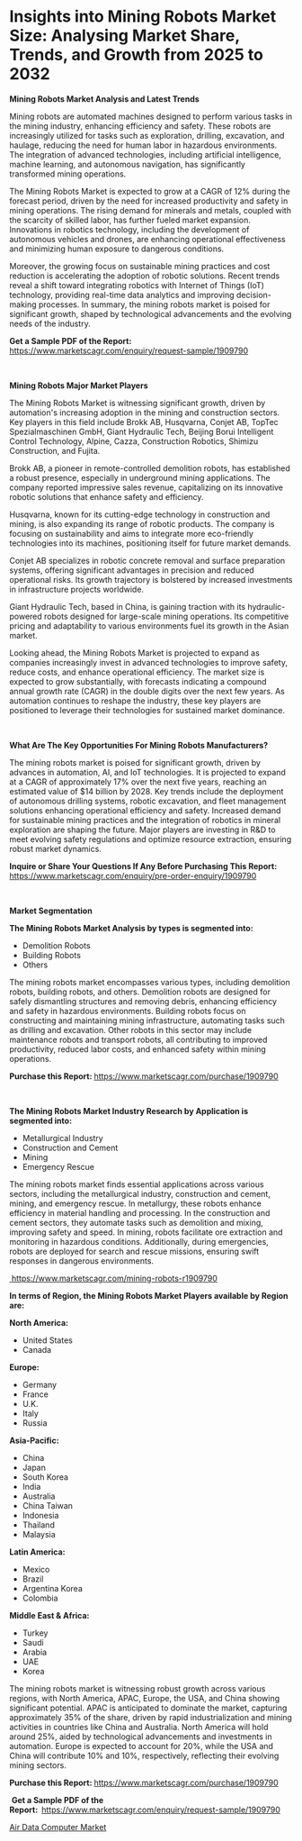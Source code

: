 <p><h1>Insights into Mining Robots Market Size: Analysing Market Share, Trends, and Growth from 2025 to 2032</h1></p><p><strong>Mining Robots Market Analysis and Latest Trends</strong></p>
<p><p>Mining robots are automated machines designed to perform various tasks in the mining industry, enhancing efficiency and safety. These robots are increasingly utilized for tasks such as exploration, drilling, excavation, and haulage, reducing the need for human labor in hazardous environments. The integration of advanced technologies, including artificial intelligence, machine learning, and autonomous navigation, has significantly transformed mining operations.</p><p>The Mining Robots Market is expected to grow at a CAGR of 12% during the forecast period, driven by the need for increased productivity and safety in mining operations. The rising demand for minerals and metals, coupled with the scarcity of skilled labor, has further fueled market expansion. Innovations in robotics technology, including the development of autonomous vehicles and drones, are enhancing operational effectiveness and minimizing human exposure to dangerous conditions.</p><p>Moreover, the growing focus on sustainable mining practices and cost reduction is accelerating the adoption of robotic solutions. Recent trends reveal a shift toward integrating robotics with Internet of Things (IoT) technology, providing real-time data analytics and improving decision-making processes. In summary, the mining robots market is poised for significant growth, shaped by technological advancements and the evolving needs of the industry.</p></p>
<p><strong>Get a Sample PDF of the Report:&nbsp;</strong> <a href="https://www.marketscagr.com/enquiry/request-sample/1909790?utm_campaign=2461&utm_medium=2&utm_source=Github&utm_content=ia&utm_term=10042025&utm_id=mining-robots">https://www.marketscagr.com/enquiry/request-sample/1909790</a></p>
<p>&nbsp;</p>
<p><strong>Mining Robots Major Market Players</strong></p>
<p><p>The Mining Robots Market is witnessing significant growth, driven by automation's increasing adoption in the mining and construction sectors. Key players in this field include Brokk AB, Husqvarna, Conjet AB, TopTec Spezialmaschinen GmbH, Giant Hydraulic Tech, Beijing Borui Intelligent Control Technology, Alpine, Cazza, Construction Robotics, Shimizu Construction, and Fujita.</p><p>Brokk AB, a pioneer in remote-controlled demolition robots, has established a robust presence, especially in underground mining applications. The company reported impressive sales revenue, capitalizing on its innovative robotic solutions that enhance safety and efficiency.</p><p>Husqvarna, known for its cutting-edge technology in construction and mining, is also expanding its range of robotic products. The company is focusing on sustainability and aims to integrate more eco-friendly technologies into its machines, positioning itself for future market demands.</p><p>Conjet AB specializes in robotic concrete removal and surface preparation systems, offering significant advantages in precision and reduced operational risks. Its growth trajectory is bolstered by increased investments in infrastructure projects worldwide.</p><p>Giant Hydraulic Tech, based in China, is gaining traction with its hydraulic-powered robots designed for large-scale mining operations. Its competitive pricing and adaptability to various environments fuel its growth in the Asian market.</p><p>Looking ahead, the Mining Robots Market is projected to expand as companies increasingly invest in advanced technologies to improve safety, reduce costs, and enhance operational efficiency. The market size is expected to grow substantially, with forecasts indicating a compound annual growth rate (CAGR) in the double digits over the next few years. As automation continues to reshape the industry, these key players are positioned to leverage their technologies for sustained market dominance.</p></p>
<p>&nbsp;</p>
<p><strong>What Are The Key Opportunities For Mining Robots Manufacturers?</strong></p>
<p><p>The mining robots market is poised for significant growth, driven by advances in automation, AI, and IoT technologies. It is projected to expand at a CAGR of approximately 17% over the next five years, reaching an estimated value of $14 billion by 2028. Key trends include the deployment of autonomous drilling systems, robotic excavation, and fleet management solutions enhancing operational efficiency and safety. Increased demand for sustainable mining practices and the integration of robotics in mineral exploration are shaping the future. Major players are investing in R&D to meet evolving safety regulations and optimize resource extraction, ensuring robust market dynamics.</p></p>
<p><strong>Inquire or Share Your Questions If Any Before Purchasing This Report:</strong> <a href="https://www.marketscagr.com/enquiry/pre-order-enquiry/1909790?utm_campaign=2461&utm_medium=2&utm_source=Github&utm_content=ia&utm_term=10042025&utm_id=mining-robots">https://www.marketscagr.com/enquiry/pre-order-enquiry/1909790</a></p>
<p>&nbsp;</p>
<p><strong>Market Segmentation</strong></p>
<p><strong>The Mining Robots Market Analysis by types is segmented into:</strong></p>
<p><ul><li>Demolition Robots</li><li>Building Robots</li><li>Others</li></ul></p>
<p><p>The mining robots market encompasses various types, including demolition robots, building robots, and others. Demolition robots are designed for safely dismantling structures and removing debris, enhancing efficiency and safety in hazardous environments. Building robots focus on constructing and maintaining mining infrastructure, automating tasks such as drilling and excavation. Other robots in this sector may include maintenance robots and transport robots, all contributing to improved productivity, reduced labor costs, and enhanced safety within mining operations.</p></p>
<p><strong>Purchase this Report:&nbsp;</strong><a href="https://www.marketscagr.com/purchase/1909790?utm_campaign=2461&utm_medium=2&utm_source=Github&utm_content=ia&utm_term=10042025&utm_id=mining-robots">https://www.marketscagr.com/purchase/1909790</a></p>
<p>&nbsp;</p>
<p><strong>The Mining Robots Market Industry Research by Application is segmented into:</strong></p>
<p><ul><li>Metallurgical Industry</li><li>Construction and Cement</li><li>Mining</li><li>Emergency Rescue</li></ul></p>
<p><p>The mining robots market finds essential applications across various sectors, including the metallurgical industry, construction and cement, mining, and emergency rescue. In metallurgy, these robots enhance efficiency in material handling and processing. In the construction and cement sectors, they automate tasks such as demolition and mixing, improving safety and speed. In mining, robots facilitate ore extraction and monitoring in hazardous conditions. Additionally, during emergencies, robots are deployed for search and rescue missions, ensuring swift responses in dangerous environments.</p></p>
<p><a href="https://www.marketscagr.com/mining-robots-r1909790?utm_campaign=2461&utm_medium=2&utm_source=Github&utm_content=ia&utm_term=10042025&utm_id=mining-robots">&nbsp;https://www.marketscagr.com/mining-robots-r1909790</a></p>
<p><strong>In terms of Region, the Mining Robots Market Players available by Region are:</strong></p>
<p>
    <p> <strong> North America: </strong>
        <ul>
            <li>United States</li>
            <li>Canada</li>
        </ul>
        </p> 
    <p> <strong> Europe: </strong>
        <ul>
            <li>Germany</li>
            <li>France</li>
            <li>U.K.</li>
            <li>Italy</li>
            <li>Russia</li>
        </ul>
        </p> 
    <p> <strong> Asia-Pacific: </strong>
        <ul>
            <li>China</li>
            <li>Japan</li>
            <li>South Korea</li>
            <li>India</li>
            <li>Australia</li>
            <li>China Taiwan</li>
            <li>Indonesia</li>
            <li>Thailand</li>
            <li>Malaysia</li>
        </ul>
        </p> 
    <p> <strong> Latin America: </strong>
        <ul>
            <li>Mexico</li>
            <li>Brazil</li>
            <li>Argentina Korea</li>
            <li>Colombia</li>
        </ul>
        </p> 
    <p> <strong> Middle East & Africa: </strong>
        <ul>
            <li>Turkey</li>
            <li>Saudi</li>
            <li>Arabia</li>
            <li>UAE</li>
            <li>Korea</li>
        </ul>
    </p>
    </p>
<p><p>The mining robots market is witnessing robust growth across various regions, with North America, APAC, Europe, the USA, and China showing significant potential. APAC is anticipated to dominate the market, capturing approximately 35% of the share, driven by rapid industrialization and mining activities in countries like China and Australia. North America will hold around 25%, aided by technological advancements and investments in automation. Europe is expected to account for 20%, while the USA and China will contribute 10% and 10%, respectively, reflecting their evolving mining sectors.</p></p>
<p><strong>Purchase this Report: </strong><a href="https://www.marketscagr.com/purchase/1909790?utm_campaign=2461&utm_medium=2&utm_source=Github&utm_content=ia&utm_term=10042025&utm_id=mining-robots">https://www.marketscagr.com/purchase/1909790</a></p>
<p>&nbsp;<strong>Get a Sample PDF of the Report:&nbsp;&nbsp;</strong><a href="https://www.marketscagr.com/enquiry/request-sample/1909790?utm_campaign=2461&utm_medium=2&utm_source=Github&utm_content=ia&utm_term=10042025&utm_id=mining-robots">https://www.marketscagr.com/enquiry/request-sample/1909790</a></p>
<p><strong></strong></p>
<p><p><a href="https://github.com/rahu1506/Market-Research-Report-List-7/blob/main/air-data-computer-market.md?utm_campaign=2461&utm_medium=2&utm_source=Github&utm_content=ia&utm_term=10042025&utm_id=mining-robots">Air Data Computer Market</a></p></p>